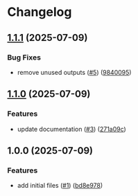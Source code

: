 # Changelog

## [1.1.1](https://github.com/CloudNationHQ/terraform-infoblox-allocation/compare/v1.1.0...v1.1.1) (2025-07-09)


### Bug Fixes

* remove unused outputs ([#5](https://github.com/CloudNationHQ/terraform-infoblox-allocation/issues/5)) ([9840095](https://github.com/CloudNationHQ/terraform-infoblox-allocation/commit/9840095a6e0486838b403cfcd17b970ecd76e2df))

## [1.1.0](https://github.com/CloudNationHQ/terraform-infoblox-allocation/compare/v1.0.0...v1.1.0) (2025-07-09)


### Features

* update documentation ([#3](https://github.com/CloudNationHQ/terraform-infoblox-allocation/issues/3)) ([271a09c](https://github.com/CloudNationHQ/terraform-infoblox-allocation/commit/271a09c48541b99050919309cbc340023369c291))

## 1.0.0 (2025-07-09)


### Features

* add initial files ([#1](https://github.com/CloudNationHQ/terraform-infoblox-allocation/issues/1)) ([bd8e978](https://github.com/CloudNationHQ/terraform-infoblox-allocation/commit/bd8e978c401f79bfad13d4432e6722d2c9dda8a5))
